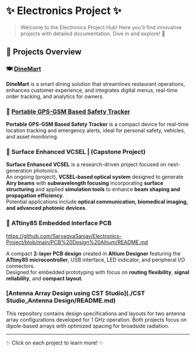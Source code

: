# ✨ Electronics Project ✨

> Welcome to the Electronics Project Hub! Here you'll find innovative projects with detailed documentation. Dive in and explore! 🚀

## 📁 Projects Overview

### 🍽️ [DineMart](./DineMart/README.md)
**DineMart** is a smart dining solution that streamlines restaurant operations, enhances customer experience, and integrates digital menus, real-time order tracking, and analytics for owners.

### 📡 [Portable GPS-GSM Based Safety Tracker](./Portable-GPS-GSM-Safety-Tracker/README.md)
**Portable GPS-GSM Based Safety Tracker** is a compact device for real-time location tracking and emergency alerts, ideal for personal safety, vehicles, and asset monitoring.

### 🔬 Surface Enhanced VCSEL | (Capstone Project)
**Surface Enhanced VCSEL** is a research-driven project focused on next-generation photonics.  
  An ongoing (project), **VCSEL-based optical system** designed to generate **Airy beams** with **subwavelength focusing** incorporating **surface structuring** and applied **simulation tools** to enhance **beam shaping and propagation efficiency**.  
Potential applications include **optical communication, biomedical imaging, and advanced photonic devices**.

### 🔌 ATtiny85 Embedded Interface PCB
https://github.com/SarvagyaSanjay/Electronics-Project/blob/main/PCB%20Design%20Altium/README.md

A compact **2-layer PCB design** created in **Altium Designer** featuring the **ATtiny85 microcontroller**, USB interface, LED indicator, and peripheral I/O connectors.  
Designed for embedded prototyping with focus on **routing flexibility**, **signal reliability**, and **compact layout**.  


### [Antenna Array Design using CST Studio](./CST Studio_Antenna Design/README.md)

This repository contains design specifications and layouts for two antenna array configurations developed for 1 GHz operation. Both projects focus on dipole-based arrays with optimized spacing for broadside radiation.


---

✨ Click on each project to learn more! ✨
